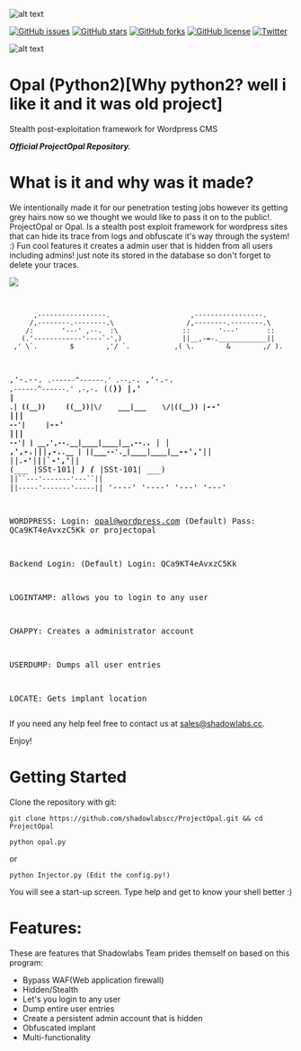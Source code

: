 ![alt text](https://travis-ci.com/shadowlabscc/ProjectOpal.svg?branch=master)

[![GitHub issues](https://img.shields.io/github/issues/shadowlabscc/ProjectOpal.svg)](https://github.com/shadowlabscc/ProjectOpal/issues)
[![GitHub stars](https://img.shields.io/github/stars/shadowlabscc/ProjectOpal.svg)](https://github.com/shadowlabscc/ProjectOpal/stargazers)
[![GitHub forks](https://img.shields.io/github/forks/shadowlabscc/ProjectOpal.svg)](https://github.com/shadowlabscc/ProjectOpal/network)
[![GitHub license](https://img.shields.io/github/license/shadowlabscc/ProjectOpal.svg)](https://github.com/shadowlabscc/ProjectOpal/blob/master/LICENSE)
[![Twitter](https://img.shields.io/twitter/url/https/github.com/shadowlabscc/ProjectOpal.svg?style=popout)](https://twitter.com/intent/tweet?text=Wow:&url=https://github.com/shadowlabscc/ProjectOpal)

![alt text](https://img.shields.io/badge/Gitter-%20Join!-blue.svg)

# Opal (Python2)[Why python2? well i like it and it was old project]
Stealth post-exploitation framework for Wordpress CMS

***Official ProjectOpal Repository.***

# What is it and why was it made?
We intentionally made it for our penetration testing jobs however its getting grey hairs now so we thought we would like to pass it on to the public!. ProjectOpal or Opal. Is a stealth post exploit framework for wordpress sites that can hide its trace from logs and obfuscate it's way through the system! :)
Fun cool features it creates a admin user that is hidden from all users including admins! just note its stored in the database so don't forget to delete your traces.

<img src="https://i.imgur.com/dPd8AHt.png">
<pre>

          ,-----------------.                    ,-----------------.
         /,--------.--------.\                  /,--------.--------.\
        /:       '---' ,--.  :\                ::       '---'       ::
       (.'------------'----`-',)               ||__,-=-.____________||
     ,' \`.        $        ,'/ `.           ,( \.        &        ,/ ).
   ,'-.--. `.------^------.' .--,-`.       ,'-.-. `,------^------.' ,-,-`.
  ((__)) |,'    ___|___    `.| ((__))     ((__))|\/    ___|___    \/|((__))
  |`--' _|_________|_________|_ `--'|     |`--' |_________|_________| `--'|
  | __,',--.__|____|____|__,--.`.__ |     | __,',-.__|____|____|__,-.`.__ |
  ||__`_`--'._|____|____|__`--','__||     ||__`.`-'__|____|____|__`-','__||
 (___          |SSt-101|          ___)   (___         |SSt-101|         ___)
    |````|``---'-------'---``|````|         |```|-----'-------'-----|```|
    '----'                   '----'         '---'                   '---'

WORDPRESS:
  Login: opal@wordpress.com
  (Default) Pass: QCa9KT4eAvxzC5Kk or projectopal

  Backend Login:
    (Default) Login: QCa9KT4eAvxzC5Kk

LOGINTAMP:
  allows you to login to any user

CHAPPY:
  Creates a administrator account

USERDUMP:
  Dumps all user entries

LOCATE:
  Gets implant location
</pre>

If you need any help feel free to contact us at sales@shadowlabs.cc.


Enjoy!

# Getting Started

Clone the repository with git:
```
git clone https://github.com/shadowlabscc/ProjectOpal.git && cd ProjectOpal
```
```
python opal.py
```
or
```
python Injector.py (Edit the config.py!)
```

You will see a start-up screen. Type help and get to know your shell better :)

# Features:

These are features that Shadowlabs Team prides themself on based on this program:

- Bypass WAF(Web application firewall)
- Hidden/Stealth
- Let's you login to any user
- Dump entire user entries
- Create a persistent admin account that is hidden
- Obfuscated implant
- Multi-functionality
